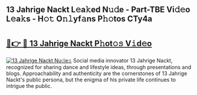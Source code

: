 ## 13 Jahrige Nackt L𝚎a𝚔ed N𝚞𝚍e - Part-TBE Vi𝚍𝚎o L𝚎a𝚔s - H𝚘𝚝 O𝚗𝚕yf𝚊ns P𝚑𝚘tos CTy4a

# <h2><a href="http://kfexmub.oniu.top/?m=13+Jahrige+Nackt">🔗👉 🔴 13 Jahrige Nackt P𝚑ot𝚘𝚜 V𝚒d𝚎o</a></h2>

[![13 Jahrige Nackt Nu𝚍e𝚜](https://i.imgur.com/0qMVB7G.gif)](http://kfexmub.oniu.top/?m=13+Jahrige+Nackt)
Social media innovator 13 Jahrige Nackt, recognized for sharing dance and lifestyle ideas, through presentations and blogs. Approachability and authenticity are the cornerstones of 13 Jahrige Nackt's public persona, but the enigma of his private life continues to intrigue the public.  
